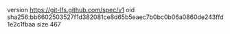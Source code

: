 version https://git-lfs.github.com/spec/v1
oid sha256:bb6602503527f1d382081ce8d65b5eaec7b0bc0b06a0860de243ffd1e2c1fbaa
size 467

